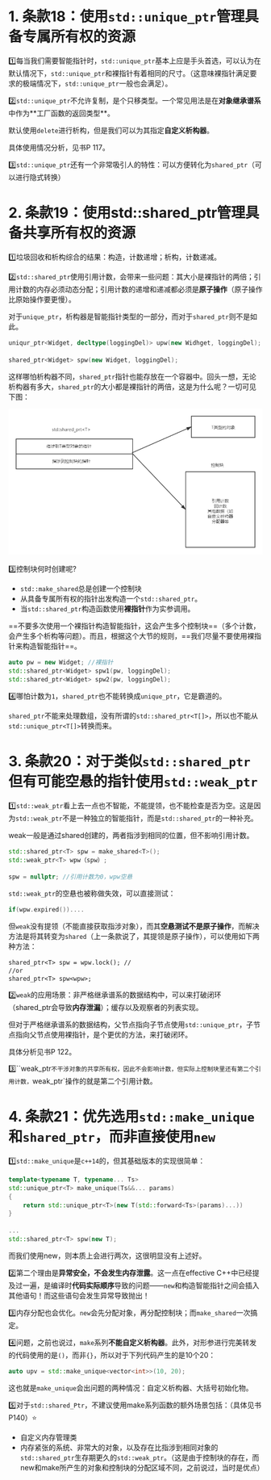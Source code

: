 # 1. 条款18：使用`std::unique_ptr`管理具备专属所有权的资源

:one:每当我们需要智能指针时，`std::unique_ptr`基本上应是手头首选，可以认为在默认情况下，`std::unique_ptr`和裸指针有着相同的尺寸。（这意味裸指针满足要求的极端情况下，`std::unique_ptr`一般也会满足）。

:two:`std::unique_ptr`不允许复制，是个只移类型。一个常见用法是在**对象继承谱系**中作为**​工厂函数的返回类型**。

默认使用`delete`进行析构，但是我们可以为其指定**自定义析构器**。

具体使用情况分析，见书P 117。

:three:`std::unique_ptr`还有一个非常吸引人的特性：可以方便转化为`shared_ptr`（可以进行隐式转换）



# 2. 条款19：使用std::shared_ptr管理具备共享所有权的资源

:one:垃圾回收和析构综合的结果：构造，计数递增；析构，计数递减。

:two:`std::shared_ptr`使用引用计数，会带来一些问题：其大小是裸指针的两倍；引用计数的内存必须动态分配；引用计数的递增和递减都必须是**原子操作**（原子操作比原始操作要更慢）。

对于`unique_ptr`，析构器是智能指针类型的一部分，而对于`shared_ptr`则不是如此。

```c++
uniqur_ptr<Widget, decltype(loggingDel)> upw(new Widhget, loggingDel);

shared_ptr<Widget> spw(new Widget, loggingDel);
```

这样哪怕析构器不同，`shared_ptr`指针也能存放在一个容器中。回头一想，无论析构器有多大，`shared_ptr`的大小都是裸指针的两倍，这是为什么呢？一切可见下图：

![](4.智能指针.assets/未命名文件.png)

:three:控制块何时创建呢?

+ `std::make_shared`总是创建一个控制块
+ 从具备专属所有权的指针出发构造一个`std::shared_ptr`。
+ 当`std::shared_ptr`构造函数使用**裸指针**作为实参调用。

==不要多次使用一个裸指针构造智能指针，这会产生多个控制块==（多个计数，会产生多个析构等问题）。而且，根据这个大节的规则，==我们尽量不要使用裸指针来构造智能指针==。

```c++
auto pw = new Widget; //裸指针
std::shared_ptr<Widget> spw1(pw, loggingDel);
std::shared_ptr<Widget> spw2(pw, loggingDel);
```

:four:哪怕计数为`1`，`shared_ptr`也不能转换成`unique_ptr`，它是霸道的。

`shared_ptr`不能来处理数组，没有所谓的`std::shared_ptr<T[]>`，所以也不能从`std::unique_ptr<T[]>`转换而来。



# 3. 条款20：对于类似`std::shared_ptr`但有可能空悬的指针使用`std::weak_ptr`

:one:`std::weak_ptr`看上去一点也不智能，不能提领，也不能检查是否为空。这是因为`std::weak_ptr`不是一种独立的智能指针，而是`std::shared_ptr`的一种补充。

weak一般是通过shared创建的，两者指涉到相同的位置，但不影响引用计数。

```c++
std::shared_ptr<T> spw = make_shared<T>();
std::weak_ptr<T> wpw（spw）;

spw = nullptr; //引用计数为0，wpw空悬
```

`std::weak_ptr`的空悬也被称做失效，可以直接测试：

```c++
if(wpw.expired())....
```

但`weak`没有提领（不能直接获取指涉对象），而其**空悬测试不是原子操作**，而解决方法是将其转变为`shared`（上一条款说了，其提领是原子操作），可以使用如下两种方法：

```
shared_ptr<T> spw = wpw.lock(); //
//or
shared_ptr<T> spw<wpw>;
```

:two:`weak`的应用场景：非严格继承谱系的数据结构中，可以来打破闭环（shared_ptr会导致**内存泄漏**）；缓存以及观察者的列表实现。

但对于严格继承谱系的数据结构，父节点指向子节点使用`std::unique_ptr`，子节点指向父节点使用裸指针，是个更优的方法，来打破闭环。

具体分析见书P 122。

:three:``weak_ptr`不干涉对象的共享所有权，因此不会影响计数，但实际上控制块里还有第二个引用计数，`weak_ptr`操作的就是第二个引用计数。



# 4. 条款21：优先选用`std::make_unique`和`shared_ptr`，而非直接使用`new`

:one:`std::make_unique`是`c++14`的，但其基础版本的实现很简单：

```c++
template<typename T, typename... Ts>
std::unique_ptr<T> make_unique(Ts&&... params)
{
	return std::unique_ptr<T>(new T(std::forward<Ts>(params)...))
}

...
std::shared_ptr<T> spw(new T);
```

而我们使用new，则本质上会进行两次，这很明显没有上述好。

:two:第二个理由是**异常安全，不会发生内存泄露**。这一点在effective C++中已经提及过一遍，是编译时**代码实际顺序**导致的问题——`new`和构造智能指针之间会插入其他语句！而这些语句会发生异常导致抛出！

:three:内存分配也会优化。`new`会先分配对象，再分配控制块；而`make_shared`一次搞定。

:four:问题，之前也说过，`make`系列**不能自定义析构器**。此外，对形参进行完美转发的代码使用的是`()`，而非`{}`，所以对于下列代码产生的是10个20：

```c++
auto upv = std::make_unique<vector<int>>(10, 20);
```

这也就是`make_unique`会出问题的两种情况：自定义析构器、大括号初始化物。

:five:对于`std::shared_Ptr`，不建议使用make系列函数的额外场景包括：（具体见书 P140）:star:

+ 自定义内存管理类
+ 内存紧张的系统、非常大的对象，以及存在比指涉到相同对象的`std::shared_ptr`生存期更久的`std::weak_ptr`。（这是由于控制块的存在，而new和make所产生的对象和控制块的分配区域不同，之前说过，当时是优点）
